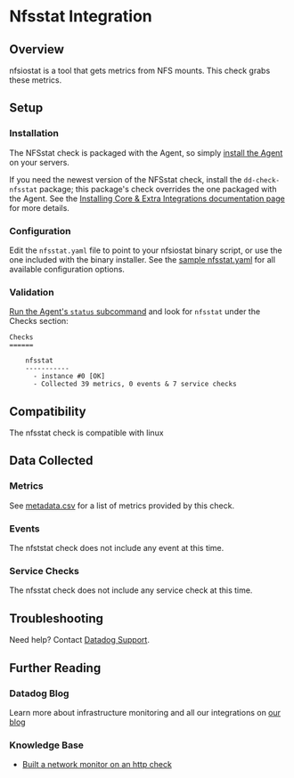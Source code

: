 # Nfsstat Integration

## Overview

nfsiostat is a tool that gets metrics from NFS mounts. This check grabs these metrics.

## Setup
### Installation

The NFSstat check is packaged with the Agent, so simply [install the Agent](https://app.datadoghq.com/account/settings#agent) on your servers.

If you need the newest version of the NFSstat check, install the `dd-check-nfsstat` package; this package's check overrides the one packaged with the Agent. See the [Installing Core & Extra Integrations documentation page](https://docs.datadoghq.com/agent/faq/install-core-extra/) for more details.

### Configuration

Edit the `nfsstat.yaml` file to point to your nfsiostat binary script, or use the one included with the binary installer. See the [sample nfsstat.yaml](https://github.com/DataDog/integrations-core/blob/master/nfsstat/conf.yaml.example) for all available configuration options.

### Validation

[Run the Agent's `status` subcommand](https://docs.datadoghq.com/agent/faq/agent-commands/#agent-status-and-information) and look for `nfsstat` under the Checks section:

    Checks
    ======

        nfsstat
        -----------
          - instance #0 [OK]
          - Collected 39 metrics, 0 events & 7 service checks

## Compatibility

The nfsstat check is compatible with linux

## Data Collected
### Metrics
See [metadata.csv](https://github.com/DataDog/integrations-core/blob/master/nfsstat/metadata.csv) for a list of metrics provided by this check.

### Events
The nfststat check does not include any event at this time.

### Service Checks
The nfsstat check does not include any service check at this time.

## Troubleshooting
Need help? Contact [Datadog Support](http://docs.datadoghq.com/help/).

## Further Reading
### Datadog Blog
Learn more about infrastructure monitoring and all our integrations on [our blog](https://www.datadoghq.com/blog/)

### Knowledge Base
* [Built a network monitor on an http check](https://docs.datadoghq.com/monitors/monitor_types/network)
